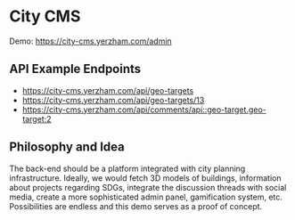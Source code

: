 # City CMS
Demo: https://city-cms.yerzham.com/admin

## API Example Endpoints
- https://city-cms.yerzham.com/api/geo-targets
- https://city-cms.yerzham.com/api/geo-targets/13
- https://city-cms.yerzham.com/api/comments/api::geo-target.geo-target:2

## Philosophy and Idea
The back-end should be a platform integrated with city planning infrastructure. Ideally, we would fetch 3D models of buildings, information about projects regarding SDGs, integrate the discussion threads with social media, create a more sophisticated admin panel, gamification system, etc. Possibilities are endless and this demo serves as a proof of concept.

